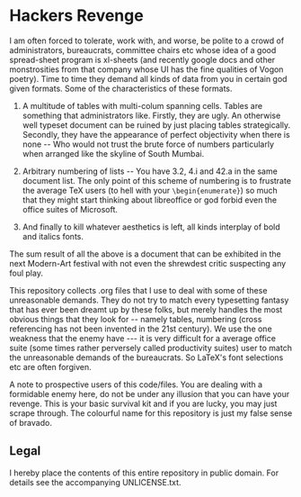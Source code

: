 Hackers Revenge
===============

I am often forced to tolerate, work with, and worse, be polite to a
crowd of administrators, bureaucrats, committee chairs etc whose idea
of a good spread-sheet program is xl-sheets (and recently google docs
and other monstrosities from that company whose UI has the fine
qualities of Vogon poetry). Time to time they demand all kinds of data
from you in certain god given formats. Some of the characteristics of
these formats.

1. A multitude of tables with multi-colum spanning cells. Tables are
   something that administrators like. Firstly, they are ugly. An
   otherwise well typeset document can be ruined by just placing
   tables strategically. Secondly, they have the appearance of perfect
   objectivity when there is none -- Who would not trust the brute
   force of numbers particularly when arranged like the skyline of
   South Mumbai.

2. Arbitrary numbering of lists -- You have 3.2, 4.i and 42.a in the
   same document list. The only point of this scheme of numbering is
   to frustrate the average TeX users (to hell with your
   `\begin{enumerate}`) so much that they might start thinking about
   libreoffice or god forbid even the office suites of Microsoft.

3. And finally to kill whatever aesthetics is left, all kinds
   interplay of bold and italics fonts.

The sum result of all the above is a document that can be exhibited in
the next Modern-Art festival with not even the shrewdest critic
suspecting any foul play.

This repository collects .org files that I use to deal with some of
these unreasonable demands. They do not try to match every typesetting
fantasy that has ever been dreamt up by these folks, but merely
handles the most obvious things that they look for -- namely tables,
numbering (cross referencing has not been invented in the 21st
century). We use the one weakness that the enemy have --- it is very
difficult for a average office suite (some times rather perversely
called productivity suites) user to match the unreasonable demands of
the bureaucrats. So LaTeX's font selections etc are often forgiven.


A note to prospective users of this code/files. You are dealing with a
formidable enemy here, do not be under any illusion that you can have
your revenge. This is your basic survival kit and if you are lucky,
you may just scrape through. The colourful name for this repository is
just my false sense of bravado.

## Legal

I hereby place the contents of this entire repository in public
domain. For details see the accompanying UNLICENSE.txt.
